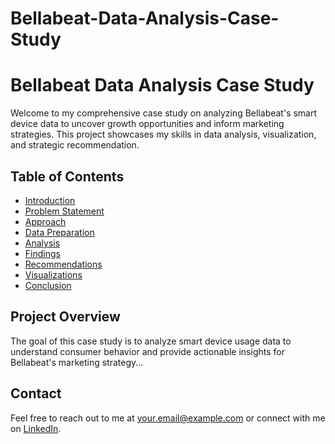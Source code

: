 # Bellabeat-Data-Analysis-Case-Study


# Bellabeat Data Analysis Case Study

Welcome to my comprehensive case study on analyzing Bellabeat's smart device data to uncover growth opportunities and inform marketing strategies. This project showcases my skills in data analysis, visualization, and strategic recommendation.

## Table of Contents
- [Introduction](docs/introduction.md)
- [Problem Statement](docs/problem_statement.md)
- [Approach](docs/approach.md)
- [Data Preparation](#data-preparation)
- [Analysis](docs/analysis.md)
- [Findings](docs/findings.md)
- [Recommendations](docs/recommendations.md)
- [Visualizations](#visualizations)
- [Conclusion](#conclusion)

## Project Overview
The goal of this case study is to analyze smart device usage data to understand consumer behavior and provide actionable insights for Bellabeat's marketing strategy...

## Contact
Feel free to reach out to me at [your.email@example.com](mailto:your.email@example.com) or connect with me on [LinkedIn](https://www.linkedin.com/in/yourprofile).
